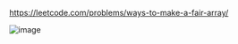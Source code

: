 https://leetcode.com/problems/ways-to-make-a-fair-array/

![image](https://github.com/ai-kmu/etc/assets/84365977/192765ec-a837-462f-9020-94cb493ecdb2)
